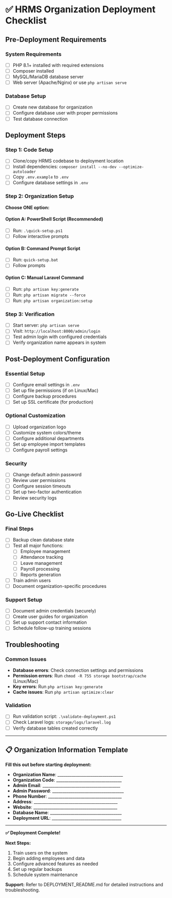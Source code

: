# ✅ HRMS Organization Deployment Checklist

## Pre-Deployment Requirements

### System Requirements
- [ ] PHP 8.1+ installed with required extensions
- [ ] Composer installed
- [ ] MySQL/MariaDB database server
- [ ] Web server (Apache/Nginx) or use `php artisan serve`

### Database Setup
- [ ] Create new database for organization
- [ ] Configure database user with proper permissions
- [ ] Test database connection

## Deployment Steps

### Step 1: Code Setup
- [ ] Clone/copy HRMS codebase to deployment location
- [ ] Install dependencies: `composer install --no-dev --optimize-autoloader`
- [ ] Copy `.env.example` to `.env`
- [ ] Configure database settings in `.env`

### Step 2: Organization Setup
**Choose ONE option:**

#### Option A: PowerShell Script (Recommended)
- [ ] Run: `.\quick-setup.ps1`
- [ ] Follow interactive prompts

#### Option B: Command Prompt Script
- [ ] Run: `quick-setup.bat`
- [ ] Follow prompts

#### Option C: Manual Laravel Command
- [ ] Run: `php artisan key:generate`
- [ ] Run: `php artisan migrate --force`
- [ ] Run: `php artisan organization:setup`

### Step 3: Verification
- [ ] Start server: `php artisan serve`
- [ ] Visit: `http://localhost:8000/admin/login`
- [ ] Test admin login with configured credentials
- [ ] Verify organization name appears in system

## Post-Deployment Configuration

### Essential Setup
- [ ] Configure email settings in `.env`
- [ ] Set up file permissions (if on Linux/Mac)
- [ ] Configure backup procedures
- [ ] Set up SSL certificate (for production)

### Optional Customization
- [ ] Upload organization logo
- [ ] Customize system colors/theme
- [ ] Configure additional departments
- [ ] Set up employee import templates
- [ ] Configure payroll settings

### Security
- [ ] Change default admin password
- [ ] Review user permissions
- [ ] Configure session timeouts
- [ ] Set up two-factor authentication
- [ ] Review security logs

## Go-Live Checklist

### Final Steps
- [ ] Backup clean database state
- [ ] Test all major functions:
  - [ ] Employee management
  - [ ] Attendance tracking
  - [ ] Leave management
  - [ ] Payroll processing
  - [ ] Reports generation
- [ ] Train admin users
- [ ] Document organization-specific procedures

### Support Setup
- [ ] Document admin credentials (securely)
- [ ] Create user guides for organization
- [ ] Set up support contact information
- [ ] Schedule follow-up training sessions

## Troubleshooting

### Common Issues
- **Database errors**: Check connection settings and permissions
- **Permission errors**: Run `chmod -R 755 storage bootstrap/cache` (Linux/Mac)
- **Key errors**: Run `php artisan key:generate`
- **Cache issues**: Run `php artisan optimize:clear`

### Validation
- [ ] Run validation script: `.\validate-deployment.ps1`
- [ ] Check Laravel logs: `storage/logs/laravel.log`
- [ ] Verify database tables created correctly

---

## 📋 Organization Information Template

**Fill this out before starting deployment:**

- **Organization Name**: ________________________________
- **Organization Code**: ________________________________
- **Admin Email**: ______________________________________
- **Admin Password**: ___________________________________
- **Phone Number**: ____________________________________
- **Address**: _________________________________________
- **Website**: _________________________________________
- **Database Name**: ___________________________________
- **Deployment URL**: __________________________________

---

**✅ Deployment Complete!**

**Next Steps:**
1. Train users on the system
2. Begin adding employees and data
3. Configure advanced features as needed
4. Set up regular backups
5. Schedule system maintenance

**Support:** Refer to DEPLOYMENT_README.md for detailed instructions and troubleshooting.
